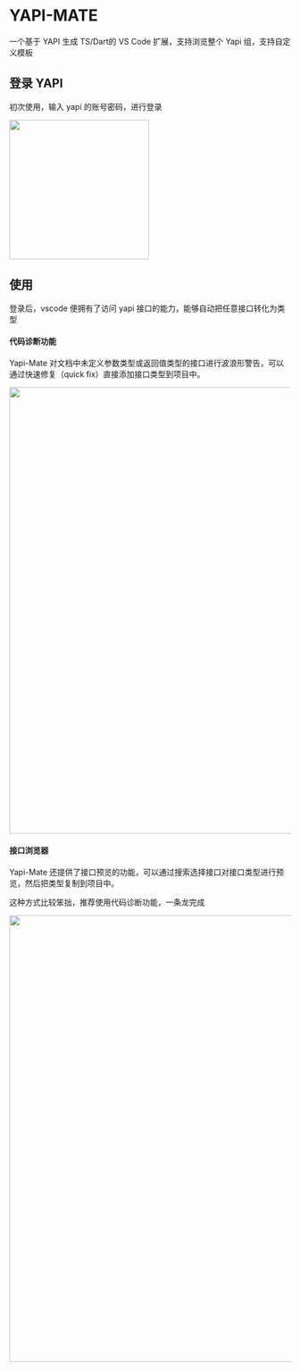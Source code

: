 # YAPI-MATE

一个基于 YAPI 生成 TS/Dart的 VS Code 扩展，支持浏览整个 Yapi 组，支持自定义模板

## 登录 YAPI

初次使用，输入 yapi 的账号密码，进行登录

<img src="https://qnm.hunliji.com/Fsv8vNWD-xUNyTlwtlKpeKIQAwCj" width="250" />

## 使用

登录后，vscode 便拥有了访问 yapi 接口的能力，能够自动把任意接口转化为类型

#### 代码诊断功能

Yapi-Mate 对文档中未定义参数类型或返回值类型的接口进行波浪形警告，可以通过快速修复（quick fix）直接添加接口类型到项目中。

<img src="https://qnm.hunliji.com/FnOC3c1bW5bzpRu23iArFXKTrMZH" width="800" />

#### 接口浏览器

Yapi-Mate 还提供了接口预览的功能，可以通过搜索选择接口对接口类型进行预览，然后把类型复制到项目中。

这种方式比较笨拙，推荐使用代码诊断功能，一条龙完成

<img src="https://qnm.hunliji.com/FtK9IFJlRvKdPCA4jLNoEXs1xyKO" width="800" />

<!-- ## 更新说明 -->

<!-- 0.0.1-0.0.5

    【新增】代码诊断，通过修复进行接口补全
    【新增】yapi接口树查看，接口查询
    -
    【优化】接口智能查询和缓存，提高查询速度和稳定性
    -
    【修改】根据业务实际需要，把Response作为YapiResponse的泛型，可以通过修改YapiResponse修改其类型，或通过引入的方式修改
    【新增】检查更新
    -
    【修改】responseBody的类型可选性由判断required为1时必选，改为判断required为0时可选
    【优化】yapi所有接口请求时间超时设置为3秒，避免接口长时间阻塞
    【修改】接口树搜索由关键词indexOf查询，修改为===查询
    【修改】接口树查询可直接使用yapi接口查询
    -
    【优化】YapiResponse优化为类型推导，以适应各种各样的场景
    【修复】修复 import 的插入节点存在插入代码之间的问题
    【修复】接口请求的队列会因为登录失败一直阻塞，增加登录重试
    【优化】注释从“//”修改为“/** */”，因为后者拥有悬浮提示
    【优化】体验更智能化

0.0.6

    【修复】同一个文件中的不同接口具有相同2段路径的位置插入错误的问题
    【修复】类型中含有特殊字符的键，进行转义
    【新增】含有多个待修复类型时，可选择[全部修复]

0.0.7

    【修复】同一个interface重复写入的问题
    【新增】增加项目配置文件，指定名为yapi.config.json,需与最近的package.json文件同级，该配置指定对当前项目yapi类型生成的自定义内容
    【新增】配置的 filePath 指定类型文件生成路径，默认为同级目录下types.ts
    【新增】配置的 responseType 为 methodGeneric 时生成的响应类型以请求方法泛型形式插入（@core/fetch需升级到1.2.4支持方法泛型）

0.0.8

    【修复】修复插入类型后提示未消失问题
    【修复】修复any插入类型问题

0.0.9

    【新增】兼容@core/fetch createApi并兼容大部分主流写法
    【新增】增加接口类型待办清单视图，仅扫描api文件夹下或api.ts文件
    【更新】去除yapi.config.json配置方式，减少文件频繁读写，默认methodGeneric方式，若需要使用YapiResponse方式，需要在settings.json配置为："yapi.responseType":""
    【修复】反引号、环境变量不识别 -->
